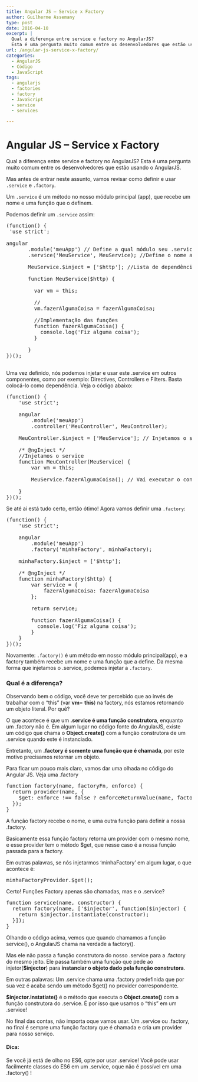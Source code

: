```yaml
---
title: Angular JS – Service x Factory
author: Guilherme Assemany
type: post
date: 2016-04-10
excerpt: |
  Qual a diferença entre service e factory no AngularJS?
  Esta é uma pergunta muito comum entre os desenvolvedores que estão usando o Angular JS. Neste artigo, vamos tentar responder isso!
url: /angular-js-service-x-factory/
categories:
  - AngularJS
  - Código
  - JavaScript
tags:
  - angularjs
  - factories
  - factory
  - JavaScript
  - service
  - services

---
```

# Angular JS – Service x Factory

Qual a diferença entre service e factory no AngularJS? Esta é uma pergunta muito comum entre os desenvolvedores que estão usando o AngularJS.

Mas antes de entrar neste assunto, vamos revisar como definir e usar `.service` e `.factory`.

Um `.service` é um método no nosso módulo principal (app), que recebe um nome e uma função que o definem.

Podemos definir um `.service` assim:

<pre class="lang-javascript">(function() {
 'use strict';
 
angular
       .module('meuApp') // Define a qual módulo seu .service pertence
       .service('MeuService', MeuService); //Define o nome a função do seu .service
 
       MeuService.$inject = ['$http']; //Lista de dependências
 
       function MeuService($http) {
 
         var vm = this;
 
         //
         vm.fazerAlgumaCoisa = fazerAlgumaCoisa;
 
         //Implementação das funções
         function fazerAlgumaCoisa() {
           console.log('Fiz alguma coisa');
         }
           
       }
})();

</pre>

Uma vez definido, nós podemos injetar e usar este .service em outros componentes, como por exemplo: Directives, Controllers e Filters. Basta colocá-lo como dependência. Veja o código abaixo:

<pre class="lang-javascript">(function() {
    'use strict';
 
    angular
        .module('meuApp')
        .controller('MeuController', MeuController);
 
    MeuController.$inject = ['MeuService']; // Injetamos o service
 
    /* @ngInject */
    //Injetamos o service
    function MeuController(MeuService) {
        var vm = this;
 
        MeuService.fazerAlgumaCoisa(); // Vai executar o console.log('Fiz Alguma coisa!')
        
    }
})();
</pre>

Se até ai está tudo certo, então ótimo! Agora vamos definir uma `.factory`:

<pre class="lang-javascript">(function() {
    'use strict';

    angular
        .module('meuApp')
        .factory('minhaFactory', minhaFactory);

    minhaFactory.$inject = ['$http'];

    /* @ngInject */
    function minhaFactory($http) {
        var service = {
            fazerAlgumaCoisa: fazerAlgumaCoisa
        };

        return service;

        function fazerAlgumaCoisa() {
          console.log('Fiz alguma coisa');
        }
    }
})();
</pre>

Novamente: `.factory()` é um método em nosso módulo principal(app), e a factory também recebe um nome e uma função que a define. Da mesma forma que injetamos o .service, podemos injetar a `.factory`.

### Qual é a diferença?

Observando bem o código, você deve ter percebido que ao invés de trabalhar com o “this” (var **vm**= **this**) na factory, nós estamos retornando um objeto literal. Por quê?

O que acontece é que um **.service é uma função construtora**, enquanto um .factory não é. Em algum lugar no código fonte do AngularJS, existe um código que chama o **Object.create()** com a função construtora de um .service quando este é instanciado.

Entretanto, um **.factory é somente uma função que é chamada**, por este motivo precisamos retornar um objeto.

Para ficar um pouco mais claro, vamos dar uma olhada no código do Angular JS. Veja uma .factory

<pre class="lang-javascript">function factory(name, factoryFn, enforce) {
  return provider(name, {
    $get: enforce !== false ? enforceReturnValue(name, factoryFn) : factoryFn
  });
}
</pre>

A função factory recebe o nome, e uma outra função para definir a nossa .factory.

Basicamente essa função factory retorna um provider com o mesmo nome, e esse provider tem o método $get, que nesse caso é a nossa função passada para a factory.

Em outras palavras, se nós injetarmos ‘minhaFactory’ em algum lugar, o que acontece é:

<pre class="lang-javascript">minhaFactoryProvider.$get();
</pre>

Certo! Funções Factory apenas são chamadas, mas e o .service?

<pre class="lang-javascript">function service(name, constructor) {
  return factory(name, ['$injector', function($injector) {
    return $injector.instantiate(constructor);
  }]);
}
</pre>

Olhando o código acima, vemos que quando chamamos a função service(), o AngularJS chama na verdade a factory().

Mas ele não passa a função construtora do nosso .service para a .factory do mesmo jeito. Ele passa também uma função que pede ao injetor(**$injector**) para **instanciar o objeto dado pela função construtora**.

Em outras palavras: Um .service chama uma .factory predefinida que por sua vez é acaba sendo um método $get() no provider correspondente.

**$injector.instatiate()** é o método que executa o **Object.create()** com a função construtora do .service. É por isso que usamos o “this” em um .service!

No final das contas, não importa oque vamos usar. Um .service ou .factory, no final é sempre uma função factory que é chamada e cria um provider para nosso serviço.

#### Dica:

Se você já está de olho no ES6, opte por usar .service! Você pode usar facilmente classes do ES6 em um .service, oque não é possível em uma .factory() !